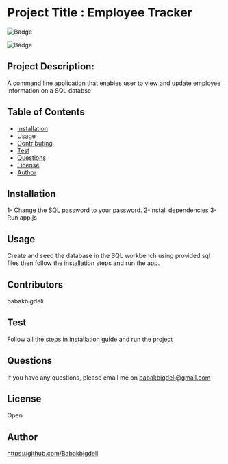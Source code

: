 
# Project Title : Employee Tracker

![Badge](https://img.shields.io/github/languages/top/https://github.com/Babakbigdeli/https://github.com/Babakbigdeli/Employee-Tracker?style=flat&logo=appveyor)

![Badge](https://img.shields.io/badge/license-Open-brightgreen)


## Project Description:
A command line application that enables user to view and update employee information on a SQL databse


## Table of Contents
- [Installation](#installation)
- [Usage](#usage)
- [Contributing](#contributing)
- [Test](#test)
- [Questions](#questions)
- [License](#license)
- [Author](#Author)

## Installation
1- Change the SQL password to your password. 2-Install dependencies 3-Run app.js

## Usage
Create and seed the database in the SQL workbench using provided sql files then follow the installation steps and run the app. 

## Contributors
babakbigdeli

## Test
Follow all the steps in installation guide and run the project

## Questions
If you have any questions, please email me on babakbigdeli@gmail.com


## License
Open


## Author 
https://github.com/Babakbigdeli

